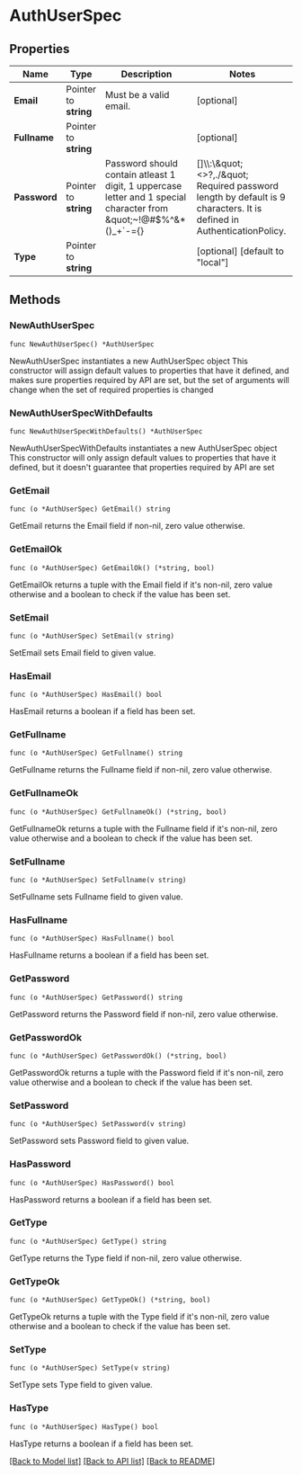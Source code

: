 # AuthUserSpec

## Properties

Name | Type | Description | Notes
------------ | ------------- | ------------- | -------------
**Email** | Pointer to **string** | Must be a valid email. | [optional] 
**Fullname** | Pointer to **string** |  | [optional] 
**Password** | Pointer to **string** | Password should contain atleast 1 digit, 1 uppercase letter and 1 special character from \&quot;~!@#$%^&amp;*()_+&#x60;-&#x3D;{}|[]\\\\:\\\&quot;&lt;&gt;?,./\&quot; Required password length by default is 9 characters. It is defined in AuthenticationPolicy. | [optional] 
**Type** | Pointer to **string** |  | [optional] [default to "local"]

## Methods

### NewAuthUserSpec

`func NewAuthUserSpec() *AuthUserSpec`

NewAuthUserSpec instantiates a new AuthUserSpec object
This constructor will assign default values to properties that have it defined,
and makes sure properties required by API are set, but the set of arguments
will change when the set of required properties is changed

### NewAuthUserSpecWithDefaults

`func NewAuthUserSpecWithDefaults() *AuthUserSpec`

NewAuthUserSpecWithDefaults instantiates a new AuthUserSpec object
This constructor will only assign default values to properties that have it defined,
but it doesn't guarantee that properties required by API are set

### GetEmail

`func (o *AuthUserSpec) GetEmail() string`

GetEmail returns the Email field if non-nil, zero value otherwise.

### GetEmailOk

`func (o *AuthUserSpec) GetEmailOk() (*string, bool)`

GetEmailOk returns a tuple with the Email field if it's non-nil, zero value otherwise
and a boolean to check if the value has been set.

### SetEmail

`func (o *AuthUserSpec) SetEmail(v string)`

SetEmail sets Email field to given value.

### HasEmail

`func (o *AuthUserSpec) HasEmail() bool`

HasEmail returns a boolean if a field has been set.

### GetFullname

`func (o *AuthUserSpec) GetFullname() string`

GetFullname returns the Fullname field if non-nil, zero value otherwise.

### GetFullnameOk

`func (o *AuthUserSpec) GetFullnameOk() (*string, bool)`

GetFullnameOk returns a tuple with the Fullname field if it's non-nil, zero value otherwise
and a boolean to check if the value has been set.

### SetFullname

`func (o *AuthUserSpec) SetFullname(v string)`

SetFullname sets Fullname field to given value.

### HasFullname

`func (o *AuthUserSpec) HasFullname() bool`

HasFullname returns a boolean if a field has been set.

### GetPassword

`func (o *AuthUserSpec) GetPassword() string`

GetPassword returns the Password field if non-nil, zero value otherwise.

### GetPasswordOk

`func (o *AuthUserSpec) GetPasswordOk() (*string, bool)`

GetPasswordOk returns a tuple with the Password field if it's non-nil, zero value otherwise
and a boolean to check if the value has been set.

### SetPassword

`func (o *AuthUserSpec) SetPassword(v string)`

SetPassword sets Password field to given value.

### HasPassword

`func (o *AuthUserSpec) HasPassword() bool`

HasPassword returns a boolean if a field has been set.

### GetType

`func (o *AuthUserSpec) GetType() string`

GetType returns the Type field if non-nil, zero value otherwise.

### GetTypeOk

`func (o *AuthUserSpec) GetTypeOk() (*string, bool)`

GetTypeOk returns a tuple with the Type field if it's non-nil, zero value otherwise
and a boolean to check if the value has been set.

### SetType

`func (o *AuthUserSpec) SetType(v string)`

SetType sets Type field to given value.

### HasType

`func (o *AuthUserSpec) HasType() bool`

HasType returns a boolean if a field has been set.


[[Back to Model list]](../README.md#documentation-for-models) [[Back to API list]](../README.md#documentation-for-api-endpoints) [[Back to README]](../README.md)


